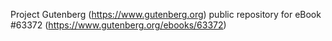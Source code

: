Project Gutenberg (https://www.gutenberg.org) public repository for eBook #63372 (https://www.gutenberg.org/ebooks/63372)

